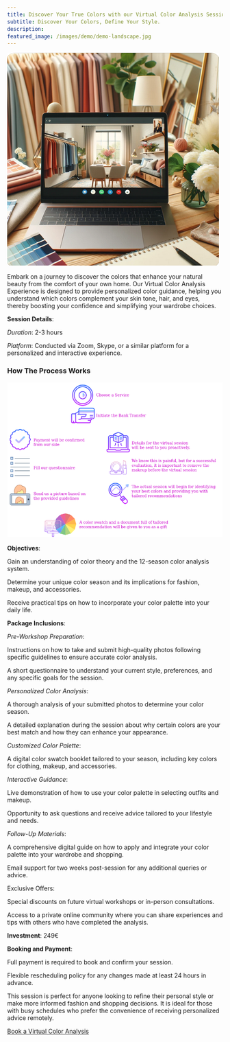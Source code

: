 ```yaml
---
title: Discover Your True Colors with our Virtual Color Analysis Session
subtitle: Discover Your Colors, Define Your Style.
description: 
featured_image: /images/demo/demo-landscape.jpg
---
```


![](/images/services/s_va_0.png)

Embark on a journey to discover the colors that enhance your natural beauty from the comfort of your own home. Our Virtual Color Analysis Experience is designed to provide personalized color guidance, helping you understand which colors complement your skin tone, hair, and eyes, thereby boosting your confidence and simplifying your wardrobe choices.

**Session Details**:

*Duration*: 2-3 hours
    
*Platform*: Conducted via Zoom, Skype, or a similar platform for a personalized and interactive experience.

### How The Process Works

![](/images/services/sv_virtual_steps.png)

**Objectives**:

Gain an understanding of color theory and the 12-season color analysis system.

Determine your unique color season and its implications for fashion, makeup, and accessories.

Receive practical tips on how to incorporate your color palette into your daily life.

**Package Inclusions**:

*Pre-Workshop Preparation*:
    
Instructions on how to take and submit high-quality photos following specific guidelines to ensure accurate color analysis.

A short questionnaire to understand your current style, preferences, and any specific goals for the session.

*Personalized Color Analysis*:

A thorough analysis of your submitted photos to determine your color season.

A detailed explanation during the session about why certain colors are your best match and how they can enhance your appearance.

*Customized Color Palette*:

A digital color swatch booklet tailored to your season, including key colors for clothing, makeup, and accessories.

*Interactive Guidance*:

Live demonstration of how to use your color palette in selecting outfits and makeup.

Opportunity to ask questions and receive advice tailored to your lifestyle and needs.

*Follow-Up Materials*:

A comprehensive digital guide on how to apply and integrate your color palette into your wardrobe and shopping.

Email support for two weeks post-session for any additional queries or advice.

Exclusive Offers:

Special discounts on future virtual workshops or in-person consultations.

Access to a private online community where you can share experiences and tips with others who have completed the analysis.

**Investment**: 249€

**Booking and Payment**:

Full payment is required to book and confirm your session.

Flexible rescheduling policy for any changes made at least 24 hours in advance.


This session is perfect for anyone looking to refine their personal style or make more informed fashion and shopping decisions.
It is ideal for those with busy schedules who prefer the convenience of receiving personalized advice remotely.

[Book a Virtual Color Analysis](/contact.html)

